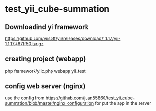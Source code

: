 # test_yii_cube-summation

## Downloadind yi framework

https://github.com/yiisoft/yii/releases/download/1.1.17/yii-1.1.17.467ff50.tar.gz

## creating project (webapp)

php framework/yiic.php webapp yii_test

## config web server (nginx)

use the config from https://github.com/juan55860/test_yii_cube-summation/blob/master/nginx_configuration for put the app in the server 
